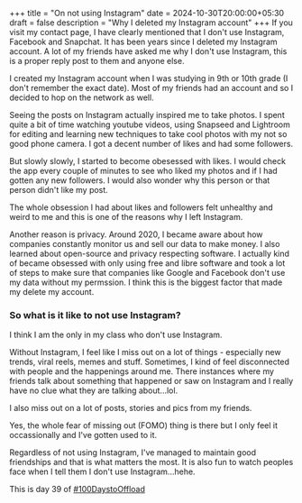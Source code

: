 +++
title = "On not using Instagram"
date = 2024-10-30T20:00:00+05:30
draft = false
description = "Why I deleted my Instagram account"
+++
If you visit my contact page, I have clearly mentioned that I don't use Instagram, Facebook and Snapchat. It has been years since I deleted my Instagram account. A lot of my friends have asked me why I don't use Instagram, this is a proper reply post to them and anyone else.

I created my Instagram account when I was studying in 9th or 10th grade (I don't remember the exact date). Most of my friends had an account and so I decided to hop on the network as well.

Seeing the posts on Instagram actually inspired me to take photos. I spent quite a bit of time watching youtube videos, using Snapseed and Lightroom for editing and learning new techniques to take cool photos with my not so good phone camera. I got a decent number of likes and had some followers.

But slowly slowly, I started to become obesessed with likes. I would check the app every couple of minutes to see who liked my photos and if I had gotten any new followers. I would also wonder why this person or that person didn't like my post.

The whole obsession I had about likes and followers felt unhealthy and weird to me and this is one of the reasons why I left Instagram.

Another reason is privacy. Around 2020, I became aware about how companies constantly monitor us and sell our data to make money. I also learned about open-source and privacy respecting software. I actually kind of became obsessed with only using free and libre software and took a lot of steps to make sure that companies like Google and Facebook don't use my data without my permssion. I think this is the biggest factor that made my delete my account.

### So what is it like to not use Instagram?
I think I am the only in my class who don't use Instagram. 

Without Instagram, I feel like I miss out on a lot of things - especially new trends, viral reels, memes and stuff. Sometimes, I kind of feel disconnected with people and the happenings around me. There instances where my friends talk about something that happened or saw on Instagram and I really have no clue what they are talking about...lol.

I also miss out on a lot of posts, stories and pics from my friends. 

Yes, the whole fear of missing out (FOMO) thing is there but I only feel it occassionally and I've gotten used to it.

Regardless of not using Instagram, I've managed to maintain good friendships and that is what matters the most. It is also fun to watch peoples face when I tell them I don't use Instagram...hehe.

This is day 39 of [#100DaystoOffload](https://100daystooffload.com)